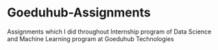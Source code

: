 # Goeduhub-Assignments
Assignments which I did throughout Internship program of Data Science and Machine Learning program at Goeduhub Technologies 
